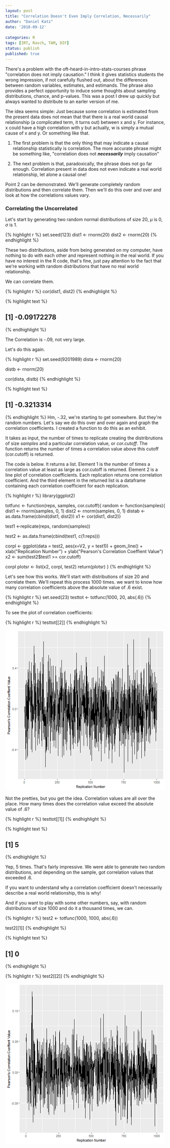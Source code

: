 ```yaml
---
layout: post
title: "Correlation Doesn't Even Imply Correlation, Necessarily"
author: "Daniel Katz"
date: '2018-09-12'
 
categories: R
tags: [IRT, Rasch, TAM, DIF]
status: publish
published: true
---
```

 
There's a problem with the oft-heard-in-intro-stats-courses phrase "correlation does not imply causation." I think it gives statistics students the wrong impression, if not carefully flushed out, about the differences between random variables, estimates, and estimands. The phrase also provides a perfect opportunity to induce some thoughts about sampling distributions, chance, and p-values. This was a post I drew up quickly but always wanted to distribute to an earler version of me.
 
The idea seems simple: Just because some correlation is estimated from the present data does not mean that that there is a real world causal relationship (a complicated term, it turns out) between x and y. For instance, x could have a high correlation with y but actually, w is simply a mutual cause of x and y. Or something like that.
 
 
1. The first problem is that the only thing that may indicate a causal relationship statistically is correlation. The more accurate phrase might be something like, "correlation does not ***necessarily*** imply causation"

2. The next problem is that, paradoxically, the phrase does not go far enough. Correlation present in data does not even indicate a real world relationship, let alone a causal one!
 
Point 2 can be demonstrated. We'll generate completely random distributions and then correlate them. Then we'll do this over and over and look at how the correlations values vary. 
 
 
### Correlating the Uncorrelated
Let's start by generating two random normal distributions of size 20, $\mu$ is 0, $\sigma$ is 1.
 
 

{% highlight r %}
set.seed(123)
dist1 <- rnorm(20)
dist2 <- rnorm(20)
{% endhighlight %}
 
These two distributions, aside from being generated on my computer, have nothing to do with each other and represent nothing in the real world. If you have no interest in the R code, that's fine, just pay attention to the fact that we're working with random distributions that have no real world relationship. 
 
We can correlate them. 
 

{% highlight r %}
cor(dist1, dist2)
{% endhighlight %}



{% highlight text %}
## [1] -0.09172278
{% endhighlight %}
 
The Correlation is -.09, not very large. 
 
Let's do this again. 
 

{% highlight r %}
set.seed(9201989)
dista <- rnorm(20)
 
distb <- rnorm(20)
 
cor(dista, distb)
{% endhighlight %}



{% highlight text %}
## [1] -0.3213314
{% endhighlight %}
Hm, -.32, we're starting to get somewhere. But they're random numbers. Let's say we do this over and over again and graph the correlation coefficients. I created a function to do this as an exhibit. 
 
It takes as input, the number of times to replicate creating the distribrutions of size _samples_ and a particular correlation value, or _cor.cutoff_. The function returns the number of times a correlation value above this cutoff (cor.cutoff) is returned.   
  
The code is below. It returns a list. Element 1 is the number of times a correlation value at least as large as cor.cutoff is returned. Element 2 is a line plot of correlation coefficients. Each replication returns one correlation coefficient. And the third element in the returned list is a dataframe containing each correlation coefficient for each replication.
 

{% highlight r %}
library(ggplot2)
 
totfunc <- function(reps, samples, cor.cutoff){
random <- function(samples){
  dist1 <- rnorm(samples, 0, 1)
  dist2 <- rnorm(samples, 0, 1)
distab <- as.data.frame(cbind(dist1, dist2))
x1 <- cor(dist1, dist2)}
 
 
test1 <-replicate(reps, random(samples))
 
test2 <- as.data.frame(cbind(test1, c(1:reps)))
 
corpl <- ggplot(data = test2, aes(x=V2, y = test1)) + geom_line() + xlab("Replication Number") + ylab("Pearson's Correlation Coeffient Value")
x2 <- sum(test2$test1 >= cor.cutoff)
 
corpl
plotsr <- list(x2, corpl, test2)
return(plotsr)
} 
{% endhighlight %}
 
Let's see how this works. We'll start with distributions of size 20 and correlate them. We'll repeat this process 1000 times. we want to know how many correlation coefficients above the absolute value of .6 exist. 
 

{% highlight r %}
set.seed(23)
testtot <- totfunc(1000, 20, abs(.6))
{% endhighlight %}
 
To see the plot of correlation coefficients:

{% highlight r %}
testtot[[2]]
{% endhighlight %}

![plot of chunk unnamed-chunk-6](/assets/img/2018-09-12-correlation-doesn-t-even-imply-correlation-necessarily/unnamed-chunk-6-1.png)
 
Not the pretties, but you get the idea. Correlation values are all over the place. How many times does the correlation value exceed the absolute value of .6?
 

{% highlight r %}
testtot[[1]]
{% endhighlight %}



{% highlight text %}
## [1] 5
{% endhighlight %}
 
Yep, 5 times. That's fairly impressive. We were able to generate two random distributions, and depending on the sample, got correlation values that exceeded .6. 
 
If you want to understand why a correlation coefficient doesn't necessarily describe a real world relationship, this is why!
 
And if you want to play with some other numbers, say, with random distributions of size 1000 and do it a thousand times, we can. 
 

{% highlight r %}
test2 <- totfunc(1000, 1000, abs(.6))
 
test2[[1]]
{% endhighlight %}



{% highlight text %}
## [1] 0
{% endhighlight %}



{% highlight r %}
test2[[2]]
{% endhighlight %}

![plot of chunk unnamed-chunk-8](/assets/img/2018-09-12-correlation-doesn-t-even-imply-correlation-necessarily/unnamed-chunk-8-1.png)
 
